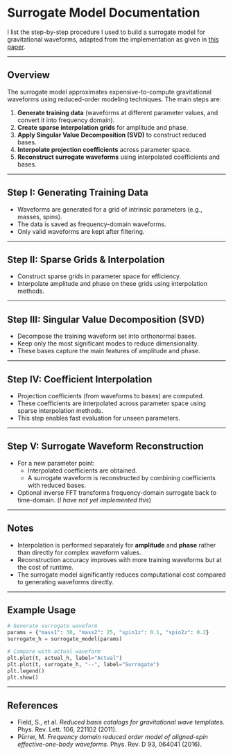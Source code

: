 # Surrogate Model Documentation

I list the step-by-step procedure I used to build a
surrogate model for gravitational waveforms, adapted from the
implementation as given in [this paper](https://arxiv.org/abs/1512.02248).

------------------------------------------------------------------------

## Overview

The surrogate model approximates expensive-to-compute gravitational
waveforms using reduced-order modeling techniques. The main steps are:

1.  **Generate training data** (waveforms at different parameter
    values, and convert it into frequency domain).
2.  **Create sparse interpolation grids** for amplitude and phase.
3.  **Apply Singular Value Decomposition (SVD)** to construct reduced
    bases.
4.  **Interpolate projection coefficients** across parameter space.
5.  **Reconstruct surrogate waveforms** using interpolated coefficients
    and bases.

------------------------------------------------------------------------

## Step I: Generating Training Data

-   Waveforms are generated for a grid of intrinsic parameters (e.g.,
    masses, spins).
-   The data is saved as frequency-domain waveforms.
-   Only valid waveforms are kept after filtering.

------------------------------------------------------------------------

## Step II: Sparse Grids & Interpolation

-   Construct sparse grids in parameter space for efficiency.
-   Interpolate amplitude and phase on these grids using interpolation methods.

------------------------------------------------------------------------

## Step III: Singular Value Decomposition (SVD)

-   Decompose the training waveform set into orthonormal bases.
-   Keep only the most significant modes to reduce dimensionality.
-   These bases capture the main features of amplitude and phase.

------------------------------------------------------------------------

## Step IV: Coefficient Interpolation

-   Projection coefficients (from waveforms to bases) are computed.
-   These coefficients are interpolated across parameter space using
    sparse interpolation methods.
-   This step enables fast evaluation for unseen parameters.

------------------------------------------------------------------------

## Step V: Surrogate Waveform Reconstruction

-   For a new parameter point:
    -   Interpolated coefficients are obtained.
    -   A surrogate waveform is reconstructed by combining coefficients
        with reduced bases.
-   Optional inverse FFT transforms frequency-domain surrogate back to
    time-domain. (*I have not yet implemented this*)

------------------------------------------------------------------------

## Notes

-   Interpolation is performed separately for **amplitude** and
    **phase** rather than directly for complex waveform values.
-   Reconstruction accuracy improves with more training waveforms but at
    the cost of runtime.
-   The surrogate model significantly reduces computational cost
    compared to generating waveforms directly.

------------------------------------------------------------------------

## Example Usage

``` python
# Generate surrogate waveform
params = {"mass1": 30, "mass2": 25, "spin1z": 0.1, "spin2z": 0.2}
surrogate_h = surrogate_model(params)

# Compare with actual waveform
plt.plot(t, actual_h, label="Actual")
plt.plot(t, surrogate_h, "--", label="Surrogate")
plt.legend()
plt.show()
```

------------------------------------------------------------------------

## References

-   Field, S., et al. *Reduced basis catalogs for gravitational wave
    templates.* Phys. Rev. Lett. 106, 221102 (2011).
-   Pürrer, M. *Frequency domain reduced order model of aligned-spin
    effective-one-body waveforms.* Phys. Rev. D 93, 064041 (2016).
